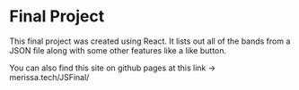 # Final Project

This final project was created using React. It lists out all of the bands from a JSON file along with some other features like a like button.

You can also find this site on github pages at this link -> merissa.tech/JSFinal/
